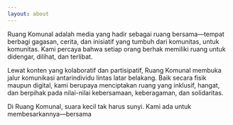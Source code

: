 ```yaml
---
layout: about
---
```

Ruang Komunal adalah media yang hadir sebagai ruang bersama—tempat berbagi gagasan, cerita, dan inisiatif yang tumbuh dari komunitas, untuk komunitas. Kami percaya bahwa setiap orang berhak memiliki ruang untuk didengar, dilihat, dan terlibat.

Lewat konten yang kolaboratif dan partisipatif, Ruang Komunal membuka jalur komunikasi antarindividu lintas latar belakang. Baik secara fisik maupun digital, kami berupaya menciptakan ruang yang inklusif, hangat, dan berpihak pada nilai-nilai kebersamaan, keberagaman, dan solidaritas.

Di Ruang Komunal, suara kecil tak harus sunyi. Kami ada untuk membesarkannya—bersama